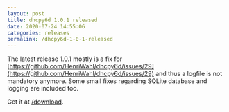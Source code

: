 ```yaml
---
layout: post
title: dhcpy6d 1.0.1 released
date: 2020-07-24 14:55:06
categories: releases
permalink: /dhcpy6d-1-0-1-released
---
```


The latest release 1.0.1 mostly is a fix for [https://github.com/HenriWahl/dhcpy6d/issues/29](https://github.com/HenriWahl/dhcpy6d/issues/29) and thus a logfile is not mandatory anymore. Some small fixes regarding SQLite database and logging are included too.


Get it at [/download](/download).


